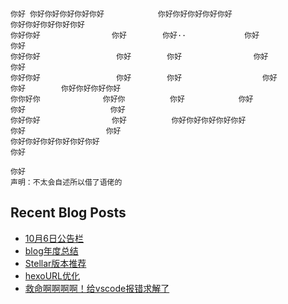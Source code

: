 
```
你好 你好你好你好你好你好            你好你好你好你好你好                      你好你好你好你好你好
你好你好                你好        你好··             你好                   你好           
你好你好                 你好        你好                你好                  你好
你好你好                 你好        你好                  你好                 你好        你好你好你好你好
你你好你              你好你          你好            你好                       你好                   你好
你好你好                你好          你好你好你好你好你好                           你好                  你好
你好你好你好你好你好你好                                                                                     你好
                                                                                                              你好
声明：不太会自述所以借了语佬的
```
## Recent Blog Posts  

<!-- BLOG-POST-LIST:START -->
- [10月6日公告栏](https://ayellowdogsays.cn/md)
- [blog年度总结](https://ayellowdogsays.cn/ndzjyx)
- [Stellar版本推荐](https://ayellowdogsays.cn/4)
- [hexoURL优化](https://ayellowdogsays.cn/2)
- [救命啊啊啊啊！给vscode报错求解了](https://ayellowdogsays.cn/3)
<!-- BLOG-POST-LIST:END -->  


